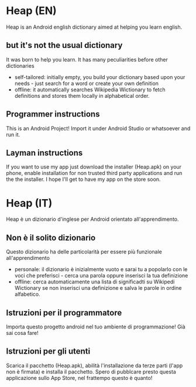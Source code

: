 # Heap (EN)
Heap is an Android english dictionary aimed at helping you learn english.

## but it's not the usual dictionary
It was born to help you learn. It has many peculiarities before other dictionaries

- self-tailored: initially empty, you build your dictionary based upon your needs - just search for a word or create your own definition
- offline: it automatically searches Wikipedia Wictionary to fetch definitions and stores them locally in alphabetical order.

## Programmer instructions
This is an Android Project! Import it under Android Studio or whatsoever and run it.

## Layman instructions
If you want to use my app just download the installer (Heap.apk) on your phone, enable installation for non trusted third party applications and run the the installer. I hope I'll get to have my app on the store soon.

# Heap (IT)
Heap è un dizionario d'inglese per Android orientato all'apprendimento.

## Non è il solito dizionario
Questo dizionario ha delle particolarità per essere più funzionale all'apprendimento

- personale: il dizionario è inizialmente vuoto e sarai tu a popolarlo con le voci che preferisci - cerca una parola oppure inserisci la tua definizione
- offline: cerca automaticamente una lista di significadti su Wikipedi Wictionary se non inserisci una definizione e salva le parole in ordine alfabetico.

## Istruzioni per il programmatore
Importa questo progetto android nel tuo ambiente di programmazione! Già sai cosa fare!

## Istruzioni per gli utenti
Scarica il pacchetto (Heap.apk), abilità l'installazione da terze parti (l'app non è firmata) e installa il pacchetto. Spero di pubblcare presto questa applicazione sullo App Store, nel frattempo questo è quanto!
